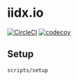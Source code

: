 # iidx.io

[![CircleCI](https://circleci.com/gh/fohte/iidx.io.svg?style=shield&circle-token=bfec3d1ee407ed12be2155c2c2846ecdf07e62bf)](https://circleci.com/gh/fohte/iidx.io)
[![codecov](https://codecov.io/gh/fohte/iidx.io/branch/master/graph/badge.svg?token=w4tf6RrtBn)](https://codecov.io/gh/fohte/iidx.io)

## Setup

```
scripts/setup
```
